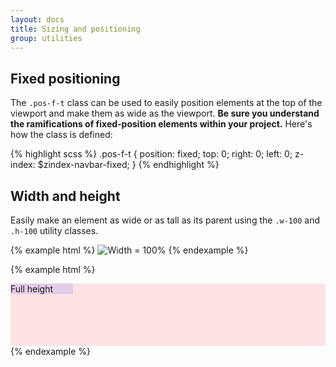 ```yaml
---
layout: docs
title: Sizing and positioning
group: utilities
---
```


## Fixed positioning

The `.pos-f-t` class can be used to easily position elements at the top of the viewport and make them as wide as the viewport. **Be sure you understand the ramifications of fixed-position elements within your project.** Here's how the class is defined:

{% highlight scss %}
.pos-f-t {
  position: fixed;
  top: 0;
  right: 0;
  left: 0;
  z-index: $zindex-navbar-fixed;
}
{% endhighlight %}


## Width and height

Easily make an element as wide or as tall as its parent using the `.w-100` and `.h-100` utility classes.

{% example html %}
<img class="w-100" data-src="holder.js/200px100?outline=yes&text=Width%20%3D%20100%25" alt="Width = 100%">
{% endexample %}

{% example html %}
<div style="height: 100px; background-color: rgba(255,0,0,0.1);">
  <div class="h-100" style="width: 100px; background-color: rgba(0,0,255,0.1);">Full height</div>
</div>
{% endexample %}

